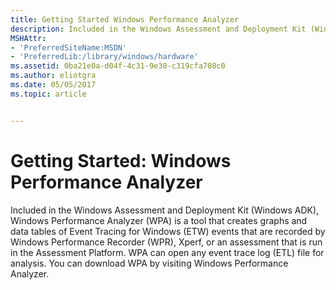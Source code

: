 ```yaml
---
title: Getting Started Windows Performance Analyzer
description: Included in the Windows Assessment and Deployment Kit (Windows ADK), Windows Performance Analyzer (WPA) is a tool that creates graphs and data tables of Event Tracing for Windows (ETW) events that are recorded by Windows Performance Recorder (WPR), Xperf, or an assessment that is run in the Assessment Platform. WPA can open any event trace log (ETL) file for analysis. You can download WPA by visiting Windows Performance Analyzer.
MSHAttr:
- 'PreferredSiteName:MSDN'
- 'PreferredLib:/library/windows/hardware'
ms.assetid: 0ba21e0a-d04f-4c31-9e30-c319cfa708c0
ms.author: eliotgra
ms.date: 05/05/2017
ms.topic: article


---
```


# Getting Started: Windows Performance Analyzer


Included in the Windows Assessment and Deployment Kit (Windows ADK), Windows Performance Analyzer (WPA) is a tool that creates graphs and data tables of Event Tracing for Windows (ETW) events that are recorded by Windows Performance Recorder (WPR), Xperf, or an assessment that is run in the Assessment Platform. WPA can open any event trace log (ETL) file for analysis. You can download WPA by visiting Windows Performance Analyzer.

 

 






